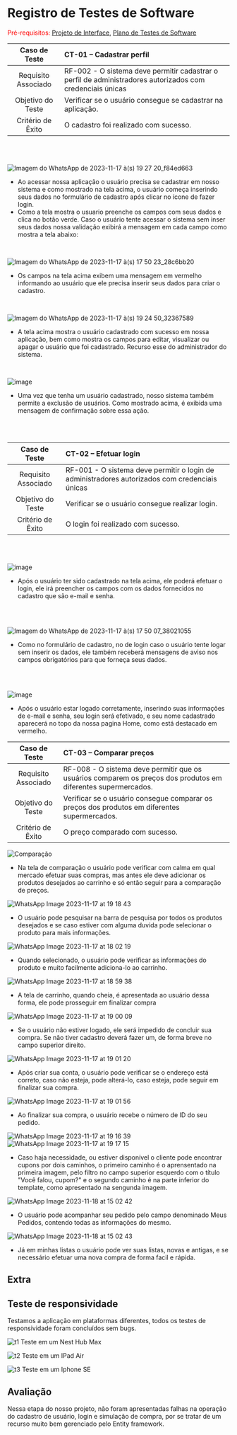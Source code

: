 # Registro de Testes de Software

<span style="color:red">Pré-requisitos: <a href="04-Projeto de Interface.md"> Projeto de Interface</a></span>, <a href="08-Plano de Testes de Software.md"> Plano de Testes de Software</a>



| **Caso de Teste** 	| **CT-01 – Cadastrar perfil** 	|
|:---:	|:---	|
|	Requisito Associado 	| RF-002 - O sistema deve permitir cadastrar o perfil de administradores autorizados com credenciais únicas |
| Objetivo do Teste 	| Verificar se o usuário consegue se cadastrar na aplicação. |
|Critério de Êxito | O cadastro foi realizado com sucesso. |

<br>
<br>

![Imagem do WhatsApp de 2023-11-17 à(s) 19 27 20_f84ed663](https://github.com/ICEI-PUC-Minas-PMV-ADS/pmv-ads-2023-2-e2-proj-int-t3-pmv-ads-2023-2-e2-projprecocerto-g4-t3/assets/126032592/938e4c85-beb8-4532-bf88-ab5a157a1fc5)



 * Ao acessar nossa aplicação o usuário precisa se cadastrar em nosso sistema e como mostrado na tela acima, o usuário começa inserindo seus dados no formulário de cadastro após clicar no ícone de fazer login.
 * Como a tela mostra o usuario preenche os campos com seus dados e clica no botão verde. Caso o usuário tente acessar o sistema sem inser seus dados nossa validação exibirá a mensagem em cada campo como mostra a tela abaixo:
<br>
   
![Imagem do WhatsApp de 2023-11-17 à(s) 17 50 23_28c6bb20](https://github.com/ICEI-PUC-Minas-PMV-ADS/pmv-ads-2023-2-e2-proj-int-t3-pmv-ads-2023-2-e2-projprecocerto-g4-t3/assets/126032592/5b086ef8-c869-411a-9a47-93a55ea441e8)


 * Os campos na tela acima exibem uma mensagem em vermelho informando ao usuário que ele precisa inserir seus dados para criar o cadastro.
<br>


![Imagem do WhatsApp de 2023-11-17 à(s) 19 24 50_32367589](https://github.com/ICEI-PUC-Minas-PMV-ADS/pmv-ads-2023-2-e2-proj-int-t3-pmv-ads-2023-2-e2-projprecocerto-g4-t3/assets/126032592/9fc7297e-2448-459e-9431-edc555b099fb)

* A tela acima mostra o usuário cadastrado com sucesso em nossa aplicação, bem como mostra os campos para editar, visualizar ou apagar o usuário que foi cadastrado. Recurso esse do administrador do sistema.
<br>

![image](https://github.com/ICEI-PUC-Minas-PMV-ADS/pmv-ads-2023-2-e2-proj-int-t3-pmv-ads-2023-2-e2-projprecocerto-g4-t3/assets/126032592/843b290a-4b17-4eb2-88d5-e17206d1f504)


* Uma vez que tenha um usuário cadastrado, nosso sistema também permite a exclusão de usuários. Como mostrado acima, é exibida uma mensagem de confirmação sobre essa ação.

<br>
<br>

| **Caso de Teste** 	| **CT-02 – Efetuar login**	|
|:---:	|:---	|
|Requisito Associado | RF-001	- O sistema deve permitir o login de administradores autorizados com credenciais únicas |
| Objetivo do Teste 	| Verificar se o usuário consegue realizar login. |
|Critério de Êxito | O login foi realizado com sucesso. |

<br>
<br>


![image](https://github.com/ICEI-PUC-Minas-PMV-ADS/pmv-ads-2023-2-e2-proj-int-t3-pmv-ads-2023-2-e2-projprecocerto-g4-t3/assets/126032592/e7a6a7fc-db81-418d-b926-c0de028745b6)


* Após o usuário ter sido cadastrado na tela acima, ele poderá efetuar o login, ele irá preencher os campos com os dados fornecidos no cadastro que são e-mail e senha.
<br>
<br>

![Imagem do WhatsApp de 2023-11-17 à(s) 17 50 07_38021055](https://github.com/ICEI-PUC-Minas-PMV-ADS/pmv-ads-2023-2-e2-proj-int-t3-pmv-ads-2023-2-e2-projprecocerto-g4-t3/assets/126032592/bfb45a50-bfca-4ff2-8df2-5dadaf85c56a)


* Como no formulário de cadastro, no de login caso o usuário tente logar sem inserir os dados, ele também receberá mensagens de aviso nos campos obrigatórios para que forneça seus dados.
<br>
<br>

![image](https://github.com/ICEI-PUC-Minas-PMV-ADS/pmv-ads-2023-2-e2-proj-int-t3-pmv-ads-2023-2-e2-projprecocerto-g4-t3/assets/126032592/c50485d4-f91e-471b-9fb2-6dd2f2806f40)


* Após o usuário estar logado corretamente, inserindo suas informações de e-mail e senha, seu login será efetivado, e seu nome cadastrado aparecerá no topo da nossa pagina Home, como está destacado em vermelho.

| **Caso de Teste** 	| **CT-03 – Comparar preços**	|
|:---:	|:---	|
|Requisito Associado | RF-008	- O sistema deve permitir que os usuários comparem os preços dos produtos em diferentes supermercados. |
| Objetivo do Teste 	| Verificar se o usuário consegue comparar os preços dos produtos em diferentes supermercados. |
|Critério de Êxito | O preço comparado com sucesso. |

![Comparação](https://github.com/ICEI-PUC-Minas-PMV-ADS/pmv-ads-2023-2-e2-proj-int-t3-pmv-ads-2023-2-e2-projprecocerto-g4-t3/assets/128644865/ccec5e85-0f9a-401a-aeb6-80c19768dc75)

* Na tela de comparação o usuário pode verificar com calma em qual mercado efetuar suas compras, mas antes ele deve adicionar os produtos desejados ao carrinho e só então seguir para a comparação de preços.

![WhatsApp Image 2023-11-17 at 19 18 43](https://github.com/ICEI-PUC-Minas-PMV-ADS/pmv-ads-2023-2-e2-proj-int-t3-pmv-ads-2023-2-e2-projprecocerto-g4-t3/assets/128644865/ccc6f05a-c242-408b-81da-35f773572b68)

* O usuário pode pesquisar na barra de pesquisa por todos os produtos desejados e se caso estiver com alguma duvida pode selecionar o produto para mais informações.

![WhatsApp Image 2023-11-17 at 18 02 19](https://github.com/ICEI-PUC-Minas-PMV-ADS/pmv-ads-2023-2-e2-proj-int-t3-pmv-ads-2023-2-e2-projprecocerto-g4-t3/assets/128644865/ec0f6b37-7f64-4978-b0ac-61fc11b02c2e)

* Quando selecionado, o usuário pode verificar as informações do produto e muito facilmente adiciona-lo ao carrinho.

![WhatsApp Image 2023-11-17 at 18 59 38](https://github.com/ICEI-PUC-Minas-PMV-ADS/pmv-ads-2023-2-e2-proj-int-t3-pmv-ads-2023-2-e2-projprecocerto-g4-t3/assets/128644865/99bd66b8-3cd7-427b-911c-edd99df4e6d3)

* A tela de carrinho, quando cheia, é apresentada ao usuário dessa forma, ele pode prosseguir em finalizar compra

![WhatsApp Image 2023-11-17 at 19 00 09](https://github.com/ICEI-PUC-Minas-PMV-ADS/pmv-ads-2023-2-e2-proj-int-t3-pmv-ads-2023-2-e2-projprecocerto-g4-t3/assets/128644865/e0a810c5-730c-4254-9010-c449f1626b5a)

* Se o usuário não estiver logado, ele será impedido de concluir sua compra. Se não tiver cadastro deverá fazer um, de forma breve no campo superior direito.

![WhatsApp Image 2023-11-17 at 19 01 20](https://github.com/ICEI-PUC-Minas-PMV-ADS/pmv-ads-2023-2-e2-proj-int-t3-pmv-ads-2023-2-e2-projprecocerto-g4-t3/assets/128644865/fc4d332a-e0c0-487d-b2d6-7852d39e528e)

* Após criar sua conta, o usuário pode verificar se o endereço está correto, caso não esteja, pode alterá-lo, caso esteja, pode seguir em finalizar sua compra.

![WhatsApp Image 2023-11-17 at 19 01 56](https://github.com/ICEI-PUC-Minas-PMV-ADS/pmv-ads-2023-2-e2-proj-int-t3-pmv-ads-2023-2-e2-projprecocerto-g4-t3/assets/128644865/41727874-a023-4232-9a59-f296376add49)

* Ao finalizar sua compra, o usuário recebe o número de ID do seu pedido.

![WhatsApp Image 2023-11-17 at 19 16 39](https://github.com/ICEI-PUC-Minas-PMV-ADS/pmv-ads-2023-2-e2-proj-int-t3-pmv-ads-2023-2-e2-projprecocerto-g4-t3/assets/128644865/5f317b17-a0eb-423b-81d6-e2678d2735e6)
![WhatsApp Image 2023-11-17 at 19 17 15](https://github.com/ICEI-PUC-Minas-PMV-ADS/pmv-ads-2023-2-e2-proj-int-t3-pmv-ads-2023-2-e2-projprecocerto-g4-t3/assets/128644865/c43772af-0ac9-48bc-b851-bf50765804ae)

* Caso haja necessidade, ou estiver disponível o cliente pode encontrar cupons por dois caminhos, o primeiro caminho é o aprensentado na primeira imagem, pelo filtro no campo superior esquerdo com o título "Você falou, cupom?" e o segundo caminho é na parte inferior do template, como apresentado na sengunda imagem.

![WhatsApp Image 2023-11-18 at 15 02 42](https://github.com/ICEI-PUC-Minas-PMV-ADS/pmv-ads-2023-2-e2-proj-int-t3-pmv-ads-2023-2-e2-projprecocerto-g4-t3/assets/128644865/d59ef70c-926c-450f-808e-6cb3e3f1efa3)

* O usuário pode acompanhar seu pedido pelo campo denominado Meus Pedidos, contendo todas as informações do mesmo.

![WhatsApp Image 2023-11-18 at 15 02 43](https://github.com/ICEI-PUC-Minas-PMV-ADS/pmv-ads-2023-2-e2-proj-int-t3-pmv-ads-2023-2-e2-projprecocerto-g4-t3/assets/128644865/8190e67b-1691-40be-9e56-7075d441a996)

* Já em minhas listas o usuário pode ver suas listas, novas e antigas, e se necessário efetuar uma nova compra de forma facil e rápida.

## Extra
## Teste de responsividade
Testamos a aplicação em plataformas diferentes, todos os testes de responsividade foram concluídos sem bugs.

![t1](https://github.com/ICEI-PUC-Minas-PMV-ADS/pmv-ads-2023-2-e2-proj-int-t3-pmv-ads-2023-2-e2-projprecocerto-g4-t3/assets/128644865/a982c62c-843f-429d-8f50-03f3020e99e0)
Teste em um Nest Hub Max

![t2](https://github.com/ICEI-PUC-Minas-PMV-ADS/pmv-ads-2023-2-e2-proj-int-t3-pmv-ads-2023-2-e2-projprecocerto-g4-t3/assets/128644865/6445ade7-5bb0-48b8-877a-49b1c101f301)
Teste em um IPad Air

![t3](https://github.com/ICEI-PUC-Minas-PMV-ADS/pmv-ads-2023-2-e2-proj-int-t3-pmv-ads-2023-2-e2-projprecocerto-g4-t3/assets/128644865/db0a8a38-b90e-4ce6-b32b-e48969f7daa1)
Teste em um Iphone SE

## Avaliação

Nessa etapa do nosso projeto, não foram apresentadas falhas na operação do cadastro de usuário, login e simulação de compra, por se tratar de um recurso muito bem gerenciado pelo Entity framework.


